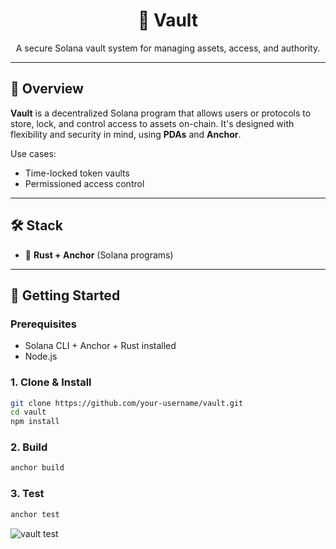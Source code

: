 <h1 align="center">🔐 Vault</h1>
<p align="center">A secure Solana vault system for managing assets, access, and authority.</p>

---

## 🚀 Overview

**Vault** is a decentralized Solana program that allows users or protocols to store, lock, and control access to assets on-chain. It's designed with flexibility and security in mind, using **PDAs** and **Anchor**.

Use cases:
- Time-locked token vaults   
- Permissioned access control

---

## 🛠️ Stack

- 🦀 **Rust + Anchor** (Solana programs)

---

## 🧪 Getting Started

### Prerequisites
- Solana CLI + Anchor + Rust installed
- Node.js

### 1. Clone & Install

```bash
git clone https://github.com/your-username/vault.git
cd vault
npm install
```

### 2. Build

```bash
anchor build
```

### 3. Test

```bash
anchor test
```
![vault test](<img width="852" alt="vault test" src="https://github.com/user-attachments/assets/5b0a80cf-b93d-4531-8a5d-bfee3dc611aa" />)
